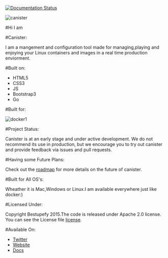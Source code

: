 [![Documentation Status](https://readthedocs.org/projects/canister/badge/?version=latest)](https://readthedocs.org/projects/canister/?badge=latest)

![canister](https://cloud.githubusercontent.com/assets/8342133/8615220/815bcbcc-270e-11e5-921f-2f590df28901.jpg)

#Hi I am 

#Canister:

I am a mangement and configuration tool made for managing,playing and enjoying
your Linux containers and images in a real time production enviorment.

#Built on:

- HTML5
- CSS3
- JS
- Bootstrap3
- Go

#Built for:

![docker1](https://cloud.githubusercontent.com/assets/8342133/7799499/682fdca0-0324-11e5-8604-71d11ac7fb5b.png)

#Project Status:

Canister is at an early stage and under active development. We do not recommend its use in production, but we encourage you to try out canister and provide feedback via issues and pull requests.

#Having some Future Plans:

Check out the [roadmap](ROADMAP.md) for more details on the future of canister.
  
#Built for All OS's:

Wheather it is Mac,Windows or Linux.I am available everywhere just like docker:)

#Licensed Under:

Copyright Bestupefy 2015.The code is released under Apache 2.0 license. You can
see the License file [license](LICENSE).

#Available On:

- [Twitter](https://twitter.com/bestupefy)
- [Website](https://bestupefy.com)
- [Docs](http://canister.readthedocs.org)
